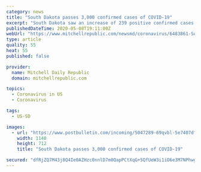 ```yaml
---
category: news
title: "South Dakota passes 3,000 confirmed cases of COVID-19"
excerpt: "South Dakota saw an increase of 239 positive confirmed cases in one day, according to the South Dakota Department of Health, for a total of 3,144 positive cases in the state. There are 1,044 active cases as of Friday,"
publishedDateTime: 2020-05-08T19:11:00Z
webUrl: "https://www.mitchellrepublic.com/newsmd/coronavirus/6483861-South-Dakota-passes-3000-confirmed-cases-of-COVID-19"
type: article
quality: 55
heat: 55
published: false

provider:
  name: Mitchell Daily Republic
  domain: mitchellrepublic.com

topics:
  - Coronavirus in US
  - Coronavirus

tags:
  - US-SD

images:
  - url: "https://www.postbulletin.com/incoming/5047289-69qvbl-5e7407df32343ed0d418e95fb4e07808.jpg/alternates/BASE_LANDSCAPE/5e7407df32343ed0d418e95fb4e07808.jpg"
    width: 1140
    height: 712
    title: "South Dakota passes 3,000 confirmed cases of COVID-19"

secured: "dfRjZQ7M43j8Q4Ie0AZHzc0nnlD7m0QapPCtXqG+5QfUeW3i1iO6e3M7NPhwgZUvFsY6vTid/2xv4jeUREv/CCUMJIWYgT+jwSrHDLXJlFJ2Pw83FoZJZhNr0oa45y8U3MK4LVA7eoQ4q9ESy52PkCxsfkYcAIHq2ItpJ6hyFUDstN4nspe/B+lHL0gPqWLnRXBGrRNXd6vjIxO4dYEDfV2wIEyTMA7w2WsabiF8/kg53ShQCjHTAjkfLVHp5xP5nkmr3ztpEdKWJR6Ag/yd2xkf3kWhCzHDSwgvBgCR+Hh5si78jNtwm0zuyrj1kOZ1;AleLqpQqJh95kKtqDNQOow=="
---
```


